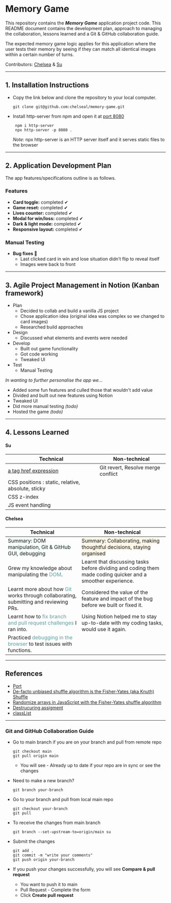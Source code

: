 # Memory Game

This repository contains the **_Memory Game_** application project code. This README document contains the development plan, approach to managing the collaboration, lessons learned and a Git & GitHub collaboration guide.

<!-- <p align="center">
<img src="./img/" alt="Desk photo" width="600" height = "350"/>
</p> -->

The expected memory game logic applies for this application where the user tests their memory by seeing if they can match all identical images within a certain number of turns.

<!-- - Deployed Site: [Memory game App]() -->

Contributors: [Chelsea](https://github.com/chelseal) & [Su](https://github.com/ktSuW)

<hr>

## 1. Installation Instructions

- Copy the link below and clone the repository to your local computer.

  ```
  git clone git@github.com:chelseal/memory-game.git
  ```

- Install http-server from npm and open it at [port 8080](https://www.techtarget.com/searchnetworking/definition/port-number#:~:text=Port%20number%208080%20is%20usually,traffic%20to%20the%20web%20server.)

  ```
   npm i http-server
   npx http-server -p 8080 .
  ```

  _Note:_ npx http-server is an HTTP server itself and it serves static files to the browser

 <hr>

## 2. Application Development Plan

The app features/specifications outline is as follows.

### Features

- **Card toggle:** completed ✔
- **Game reset:** completed ✔
- **Lives counter:** completed ✔
- **Modal for win/loss:** completed ✔
- **Dark & light mode:** completed ✔
- **Responsive layout:** completed ✔

### Manual Testing

- **Bug fixes 🐛**
  - Last clicked card in win and lose situation didn’t flip to reveal itself
  - Images were back to front

<hr>

## 3. Agile Project Management in Notion (Kanban framework)

- Plan
  - Decided to collab and build a vanilla JS project
  - Chose application idea (original idea was complex so we changed to card images)
  - Researched build approaches
- Design
  - Discussed what elements and events were needed
- Develop
  - Built out game functionality
  - Got code working
  - Tweaked UI
- Test
  - Manual Testing

_In wanting to further personalise the app we..._

- Added some fun features and culled those that wouldn't add value
- Divided and built out new features using Notion
- Tweaked UI
- Did more manual testing _(todo)_
- Hosted the game _(todo)_

<hr>

## 4. Lessons Learned

#### Su

| Technical                                                                                     | Non-technical                                                                                               |
| --------------------------------------------------------------------------------------------- | ----------------------------------------------------------------------------------------------------------- |
| [<a href="javascript:;"> a tag href expression](https://stackoverflow.com/questions/7755088/what-does-href-expression-a-href-javascript-a-do)         | Git revert, Resolve merge conflict |
| CSS positions : static, relative, absolute, sticky       |  |
| CSS z-index    |  |
| JS event handling    |  |



#### Chelsea

| Technical                                                                                                                 | Non-technical                                                                                               |
| ------------------------------------------------------------------------------------------------------------------------- | ----------------------------------------------------------------------------------------------------------- |
| <span style="background-color:mintcream">Summary: DOM manipulation, Git & GitHub GUI, debugging</span>                             | <span style="background-color:oldlace">Summary: Collaborating, making thoughtful decisions, staying organised</span> |
| Grew my knowledge about manipulating the <span style="color:cadetblue">DOM</span>.                                        | Learnt that discussing tasks before dividing and coding them made coding quicker and a smoother experience. |
| Learnt more about how <span style="color:cadetblue">Git</span> works through collaborating, submitting and reviewing PRs. | Considered the value of the feature and impact of the bug before we built or fixed it.                      |
| Learnt how to <span style="color:cadetblue">fix branch and pull request challenges</span> I ran into.                     | Using Notion helped me to stay up-to-date with my coding tasks, would use it again.                         |
| Practiced <span style="color:cadetblue">debugging in the browser</span> to test issues with functions.                    |                                                                                                             |

<hr>

## References

- [Port](https://www.techtarget.com/searchnetworking/definition/port-number#:~:text=Port%20number%208080%20is%20usually,traffic%20to%20the%20web%20server.)
- [De-facto unbiased shuffle algorithm is the Fisher-Yates (aka Knuth) Shuffle](https://stackoverflow.com/questions/2450954/how-to-randomize-shuffle-a-javascript-array)
- [Randomize arrays in JavaScript with the Fisher-Yates shuffle algorithm](http://sedition.com/perl/javascript-fy.html)
- [Destrucuring assigment](https://developer.mozilla.org/en-US/docs/Web/JavaScript/Reference/Operators/Destructuring_assignment)
- [classList](https://www.w3schools.com/jsref/prop_element_classlist.asp)

<hr>

### Git and GitHub Collaboration Guide

- Go to main branch if you are on your branch and pull from remote repo

  ```
  git checkout main
  git pull origin main
  ```

  - You will see - Already up to date if your repo are in sync or see the changes
    <br>

- Need to make a new branch?

  ```
  git branch your-branch
  ```

- Go to your branch and pull from local main repo

  ```
  git checkout your-branch
  git pull
  ```

- To receive the changes from main branch

  ```
  git branch --set-upstream-to=origin/main su
  ```

- Submit the changes

  ```
  git add .
  git commit -m "write your comments"
  git push origin your-branch
  ```

- If you push your changes successfully, you will see **Compare & pull request**
  - You want to push it to main
  - Pull Request - Complete the form
  - Click **Create pull request**
